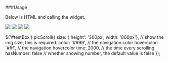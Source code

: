 ###Usage

Below is HTML and calling the widget.

<div id="testBox">
    <img src="img/1.jpg"/>
    <img src="img/2.jpg"/>
    <img src="img/3.jpg"/>
    <img src="img/4.jpg"/>
 </div>

 $('#testBox').picScroll({
      size: {'height': '300px', width: '800px'}, // show the img size, this is required.
      color: '#999',  // the navigation color
      hovercolor: '#fff',   // the navigation hovercolor
      time: 2000,  // the time every scrolling
      hasNumber: false  // whether showing number, the default value is false
 });
